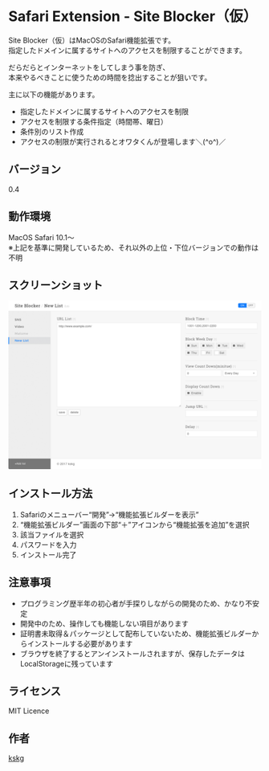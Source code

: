 # Safari Extension - Site Blocker（仮）

Site Blocker（仮）はMacOSのSafari機能拡張です。  
指定したドメインに属するサイトへのアクセスを制限することができます。

だらだらとインターネットをしてしまう事を防ぎ、  
本来やるべきことに使うための時間を捻出することが狙いです。

主に以下の機能があります。

- 指定したドメインに属するサイトへのアクセスを制限
- アクセスを制限する条件指定（時間帯、曜日）
- 条件別のリスト作成
- アクセスの制限が実行されるとオワタくんが登場します＼(^o^)／


## バージョン
0.4


## 動作環境
MacOS Safari 10.1〜  
※上記を基準に開発しているため、それ以外の上位・下位バージョンでの動作は不明

## スクリーンショット
![Capture](https://raw.githubusercontent.com/kskg/SiteBlocker/master/capture.png)


## インストール方法
1. Safariのメニューバー“開発”→“機能拡張ビルダーを表示”
2. “機能拡張ビルダー”画面の下部“＋”アイコンから“機能拡張を追加”を選択
3. 該当ファイルを選択
4. パスワードを入力
5. インストール完了


## 注意事項
- プログラミング歴半年の初心者が手探りしながらの開発のため、かなり不安定
- 開発中のため、操作しても機能しない項目があります
- 証明書未取得＆パッケージとして配布していないため、機能拡張ビルダーからインストールする必要があります
- ブラウザを終了するとアンインストールされますが、保存したデータはLocalStorageに残っています


## ライセンス
MIT Licence


## 作者
[kskg](https://github.com/kskg)